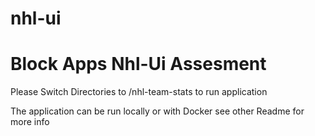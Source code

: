# nhl-ui
 
# Block Apps Nhl-Ui Assesment

Please Switch Directories to /nhl-team-stats to run application

The application can be run locally or with Docker see other Readme for more info